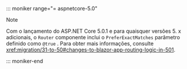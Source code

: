 ::: moniker range="= aspnetcore-5.0"

> [!NOTE]
> Com o lançamento do ASP.NET Core 5.0.1 e para quaisquer versões 5. x adicionais, o `Router` componente inclui o `PreferExactMatches` parâmetro definido como `@true` . Para obter mais informações, consulte <xref:migration/31-to-50#changes-to-blazor-app-routing-logic-in-501>.

::: moniker-end

